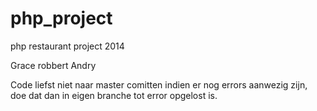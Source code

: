 php_project
===========

php restaurant project 2014


Grace
robbert
Andry

Code liefst niet naar master comitten indien er nog errors aanwezig zijn, doe dat dan in eigen branche tot error opgelost is.

